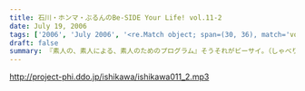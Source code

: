 ```yaml
---
title: 石川・ホンマ・ぶるんのBe-SIDE Your Life! vol.11-2
date: July 19, 2006
tags: ['2006', 'July 2006', '<re.Match object; span=(30, 36), match='vol.11'>']
draft: false
summary: 『素人の、素人による、素人のためのプログラム』そうそれがビーサイ。（しゃべりの素人・・・ノーギャラだから・・・）そんな、夏バテ寸前の暑苦しい番組に、新しい涼風が吹き込まれることに！そうゲスト！ＧＵＥＳＴです。さあ、そのゲストとは『冴えている』のか『冴えない…』のか・・・いわずもがな・・・「休みの日は何しているんですか？」そんな質問が飛び交うわけもなく、収録はセクハラまがいに続きました。ご来訪、ご協力ありがとうございました…まさに『あなたがいるからビーサイド』。NAMAE
---
```


http://project-phi.ddo.jp/ishikawa/ishikawa011_2.mp3
